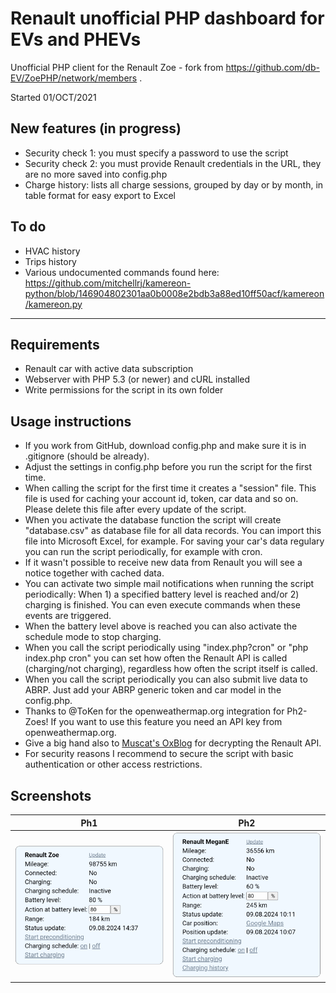 # Renault unofficial PHP dashboard for EVs and PHEVs
Unofficial PHP client for the Renault Zoe - fork from https://github.com/db-EV/ZoePHP/network/members . 

Started 01/OCT/2021

## New features (in progress)
* Security check 1: you must specify a password to use the script
* Security check 2: you must provide Renault credentials in the URL, they are no more saved into config.php
* Charge history: lists all charge sessions, grouped by day or by month, in table format for easy export to Excel

## To do
* HVAC history
* Trips history
* Various undocumented commands found here: https://github.com/mitchellrj/kamereon-python/blob/146904802301aa0b0008e2bdb3a88ed10ff50acf/kamereon/kamereon.py

---------------

## Requirements
* Renault car with active data subscription
* Webserver with PHP 5.3 (or newer) and cURL installed
* Write permissions for the script in its own folder

## Usage instructions
* If you work from GitHub, download config.php and make sure it is in .gitignore (should be already).
* Adjust the settings in config.php before you run the script for the first time.
* When calling the script for the first time it creates a "session" file. This file is used for caching your account id, token, car data and so on. Please delete this file after every update of the script.
* When you activate the database function the script will create "database.csv" as database file for all data records. You can import this file into Microsoft Excel, for example. For saving your car's data regulary you can run the script periodically, for example with cron.
* If it wasn't possible to receive new data from Renault you will see a notice together with cached data.
* You can activate two simple mail notifications when running the script periodically: When 1) a specified battery level is reached and/or 2) charging is finished. You can even execute commands when these events are triggered.
* When the battery level above is reached you can also activate the schedule mode to stop charging.
* When you call the script periodically using "index.php?cron" or "php index.php cron" you can set how often the Renault API is called (charging/not charging), regardless how often the script itself is called.
* When you call the script periodically you can also submit live data to ABRP. Just add your ABRP generic token and car model in the config.php.
* Thanks to @ToKen for the openweathermap.org integration for Ph2-Zoes! If you want to use this feature you need an API key from openweathermap.org.
* Give a big hand also to [Muscat's OxBlog](https://muscatoxblog.blogspot.com/2019/07/delving-into-renaults-new-api.html) for decrypting the Renault API.
* For security reasons I recommend to secure the script with basic authentication or other access restrictions.

## Screenshots
Ph1 | Ph2
------------ | -------------
![Screenshot Ph1](screenshot_ph1.png) | ![Screenshot Ph2](screenshot_ph2.png)
